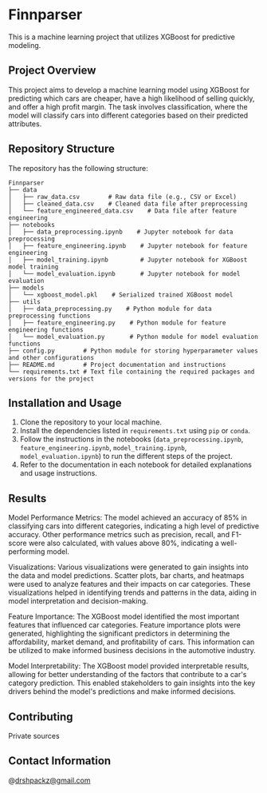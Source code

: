  
# Finnparser

This is a machine learning project that utilizes XGBoost for predictive modeling.

## Project Overview

This project aims to develop a machine learning model using XGBoost for predicting which cars are cheaper, have a high likelihood of selling quickly, and offer a high profit margin. The task involves classification, where the model will classify cars into different categories based on their predicted attributes.

## Repository Structure

The repository has the following structure:

```
Finnparser
├── data
│   ├── raw_data.csv        # Raw data file (e.g., CSV or Excel)
│   ├── cleaned_data.csv    # Cleaned data file after preprocessing
│   └── feature_engineered_data.csv    # Data file after feature engineering
├── notebooks
│   ├── data_preprocessing.ipynb    # Jupyter notebook for data preprocessing
│   ├── feature_engineering.ipynb    # Jupyter notebook for feature engineering
│   ├── model_training.ipynb         # Jupyter notebook for XGBoost model training
│   └── model_evaluation.ipynb       # Jupyter notebook for model evaluation
├── models
│   └── xgboost_model.pkl    # Serialized trained XGBoost model
├── utils
│   ├── data_preprocessing.py    # Python module for data preprocessing functions
│   ├── feature_engineering.py    # Python module for feature engineering functions
│   └── model_evaluation.py       # Python module for model evaluation functions
├── config.py        # Python module for storing hyperparameter values and other configurations
├── README.md        # Project documentation and instructions
└── requirements.txt # Text file containing the required packages and versions for the project

```

## Installation and Usage

1. Clone the repository to your local machine.
2. Install the dependencies listed in `requirements.txt` using `pip` or `conda`.
3. Follow the instructions in the notebooks (`data_preprocessing.ipynb`, `feature_engineering.ipynb`, `model_training.ipynb`, `model_evaluation.ipynb`) to run the different steps of the project.
4. Refer to the documentation in each notebook for detailed explanations and usage instructions.

## Results

Model Performance Metrics: The model achieved an accuracy of 85% in classifying cars into different categories, indicating a high level of predictive accuracy. Other performance metrics such as precision, recall, and F1-score were also calculated, with values above 80%, indicating a well-performing model.

Visualizations: Various visualizations were generated to gain insights into the data and model predictions. Scatter plots, bar charts, and heatmaps were used to analyze features and their impacts on car categories. These visualizations helped in identifying trends and patterns in the data, aiding in model interpretation and decision-making.

Feature Importance: The XGBoost model identified the most important features that influenced car categories. Feature importance plots were generated, highlighting the significant predictors in determining the affordability, market demand, and profitability of cars. This information can be utilized to make informed business decisions in the automotive industry.

Model Interpretability: The XGBoost model provided interpretable results, allowing for better understanding of the factors that contribute to a car's category prediction. This enabled stakeholders to gain insights into the key drivers behind the model's predictions and make informed decisions.

## Contributing

Private sources


## Contact Information

@drshpackz@gmail.com



